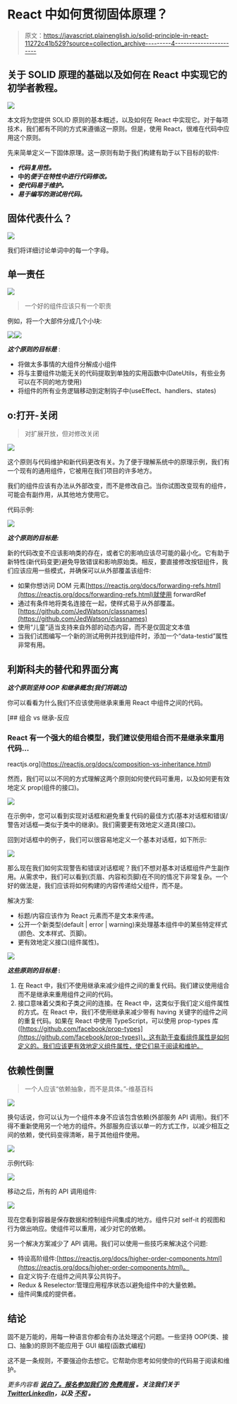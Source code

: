 # React 中如何贯彻固体原理？

> 原文：<https://javascript.plainenglish.io/solid-principle-in-react-11272c41b529?source=collection_archive---------4----------------------->

## 关于 SOLID 原理的基础以及如何在 React 中实现它的初学者教程。

![](img/43d1f16d8ffb5f310b94942418fb9eda.png)

本文将为您提供 SOLID 原则的基本概述，以及如何在 React 中实现它。对于每项技术，我们都有不同的方式来遵循这一原则。但是，使用 React，很难在代码中应用这个原则。

先来简单定义一下固体原理。这一原则有助于我们构建有助于以下目标的软件:

*   ***代码复用性。***
*   **中的*便于在特性中进行代码修改。***
*   ***使代码易于维护。***
*   ***易于编写的测试用代码。***

## 固体代表什么？

![](img/2d84b71e3aef8726aec1b014ea2564be.png)

我们将详细讨论单词中的每一个字母。

## 单一责任

![](img/96cf05b13ba8872284783d03838f9317.png)

> 一个好的组件应该只有一个职责

例如，将一个大部件分成几个小块:

![](img/aa41dbd8ee5136f0c1456b4d34f8e2ae.png)![](img/b7ac3ae78bf34f34bcd77e4543fab666.png)

***这个原则的目标是*** :

*   将做太多事情的大组件分解成小组件
*   将与主要组件功能无关的代码提取到单独的实用函数中(DateUtils，有些业务可以在不同的地方使用)
*   将组件的所有业务逻辑移动到定制钩子中(useEffect、handlers、states)

## o:打开-关闭

> 对扩展开放，但对修改关闭

![](img/b15a9bf75c8adebf87212cc62dcd7498.png)

这个原则与代码维护和新代码更改有关。为了便于理解系统中的原理示例，我们有一个现有的通用组件，它被用在我们项目的许多地方。

我们的组件应该有办法从外部改变，而不是修改自己。当你试图改变现有的组件，可能会有副作用，从其他地方使用它。

代码示例:

![](img/858389f49892a401fcf2d02272639c5f.png)

***这个原则的目标是:***

新的代码改变不应该影响类的存在，或者它的影响应该尽可能的最小化。它有助于新特性(新代码变更)避免导致错误和影响原始类。相反，要直接修改按钮组件，我们应该应用一些模式，并确保可以从外部覆盖该组件:

*   如果你想访问 DOM 元素[https://reactjs.org/docs/forwarding-refs.html](https://reactjs.org/docs/forwarding-refs.html)就使用 forwardRef
*   通过有条件地将类名连接在一起，使样式易于从外部覆盖。[https://github.com/JedWatson/classnames](https://github.com/JedWatson/classnames)
*   使用“儿童”适当支持来自外部的动态内容，而不是仅固定文本值
*   当我们试图编写一个新的测试用例并找到组件时，添加一个“data-testid”属性非常有用。

## 利斯科夫的替代和界面分离

***这个原则坚持 OOP 和继承概念(我们将跳过)***

你可以看看为什么我们不应该使用继承来重用 React 中组件之间的代码。

[](https://reactjs.org/docs/composition-vs-inheritance.html) [## 组合 vs 继承-反应

### React 有一个强大的组合模型，我们建议使用组合而不是继承来重用代码…

reactjs.org](https://reactjs.org/docs/composition-vs-inheritance.html) 

然而，我们可以以不同的方式理解这两个原则如何使代码可重用，以及如何更有效地定义 prop(组件的接口)。

![](img/8f10a11ad653b7fdc8d882336e9d88b1.png)

在示例中，您可以看到实现对话框和避免重复代码的最佳方式(基本对话框和错误/警告对话框—类似于类中的继承)。我们需要更有效地定义道具(接口)。

回到对话框中的例子，我们可以很容易地定义一个基本对话框，如下所示:

![](img/63cc547d71da463ff91f190f3ed4d18a.png)

那么现在我们如何实现警告和错误对话框呢？我们不想对基本对话框组件产生副作用。从需求中，我们可以看到(页眉、内容和页脚)在不同的情况下非常复杂。一个好的做法是，我们应该将如何构建的内容传递给父组件，而不是。

解决方案:

*   标题/内容应该作为 React 元素而不是文本来传递。
*   公开一个新类型(default | error | warning)来处理基本组件中的某些特定样式(颜色、文本样式、页脚)。
*   更有效地定义接口(组件属性)。

![](img/22aa695222797f157fc7332282f90fb1.png)

***这些原则的目标是* :**

1.  在 React 中，我们不使用继承来减少组件之间的重复代码。我们建议使用组合而不是继承来重用组件之间的代码。
2.  接口意味着父类和子类之间的连接。在 React 中，这类似于我们定义组件属性的方式。在 React 中，我们不使用继承来减少带有 having 关键字的组件之间的重复代码。如果在 React 中使用 TypeScript，可以使用 prop-types 库([https://github.com/facebook/prop-types](https://github.com/facebook/prop-types))，这有助于查看组件属性是如何定义的。我们应该更有效地定义组件属性，使它们易于阅读和维护。

## 依赖性倒置

> 一个人应该“依赖抽象，而不是具体。”-维基百科

![](img/6240240b1eaf15a97a70be6d731d8efa.png)

换句话说，你可以认为一个组件本身不应该包含依赖(外部服务 API 调用)。我们不得不重新使用另一个地方的组件。外部服务应该以单一的方式工作，以减少相互之间的依赖，使代码变得清晰，易于其他组件使用。

![](img/cba27bae162b090d5cf141f7f9a0a7d7.png)

示例代码:

![](img/0ee95baf6a1306d740250bc2300f2cca.png)

移动之后，所有的 API 调用组件:

![](img/65a7d43f880bb983812116b5ed82e577.png)

现在您看到容器是保存数据和控制组件间集成的地方。组件只对 self-it 的视图和行为做出响应。使组件可以重用，减少对它的依赖。

另一个解决方案减少了 API 调用。我们可以使用一些技巧来解决这个问题:

*   特设高阶组件:[https://reactjs.org/docs/higher-order-components.html](https://reactjs.org/docs/higher-order-components.html)。
*   自定义钩子:在组件之间共享公共钩子。
*   Redux & Reselector:管理应用程序状态以避免组件中的大量依赖。
*   组件间集成的提供者。

## 结论

固不是万能的，用每一种语言你都会有办法处理这个问题。一些坚持 OOP(类、接口、抽象)的原则不能应用于 GUI 编程(函数式编程)

这不是一条规则，不要强迫你去想它。它帮助你思考如何使你的代码易于阅读和维护。

*更多内容看* [***说白了。报名参加我们的***](https://plainenglish.io/) **[***免费周报***](http://newsletter.plainenglish.io/) *。关注我们关于*[***Twitter***](https://twitter.com/inPlainEngHQ)[***LinkedIn***](https://www.linkedin.com/company/inplainenglish/)*，以及* [***不和***](https://discord.gg/GtDtUAvyhW) *。***